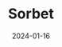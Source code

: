 ---
title: Sorbet
fulltitle: Sorbet
date: 2024-01-16
tags:
- 2024
characters:
- tzipora
categories: []
keywords:
- 2024
rgb: 197, 129, 128
url: /stories/sorbet/
toc: false
image: /images/fullres/sorbet.jpg
reddit: null
print: null
video: null
caption: Come on, man.
---